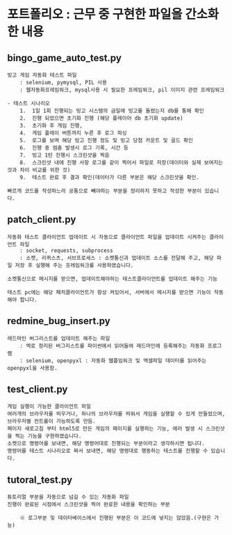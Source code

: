 # 포트폴리오 : 근무 중 구현한 파일을 간소화 한 내용

## bingo_game_auto_test.py

    빙고 게임 자동화 테스트 파일
        : selenium, pymysql, PIL 사용
        : 웹자동화프레임워크, mysql사용 시 필요한 프레임워크, pil 이미지 관련 프레임워크

    - 테스트 시나리오
        1.  1일 1회 진행되는 빙고 시스템의 금일에 빙고를 돌렸는지 db를 통해 확인
        2.  진행 되었으면 초기화 진행 (해당 플레이어 db 초기화 update)
        3.  초기화 후 게임 진행, 
        4.  게임 플레이 버튼까지 누른 후 로그 파싱
        5.  로그를 보며 해당 빙고 진행 정도 및 빙고 당첨 카운트 및 골드 확인
        6.  진행 중 멈춤 발생시 로그 기록, 시간 등
        7.  빙고 1턴 진행시 스크린샷을 찍음
        8.  스크린샷 내에 진행 사항 로그를 같이 찍어서 파일로 저장(데이터와 실제 보여지는것과 차이 비교를 위한 것)
        9.  테스트 완료 후 결과 확인(데이터가 다른 부분은 해당 스크린샷을 확인.

    빠르게 코드를 작성하느라 공통으로 빼야하는 부분을 정리하지 못하고 작성한 부분이 있습니다.


## patch_client.py

    자동화 테스트 클라이언트 업데이트 시 자동으로 클라이언트 파일을 업데이트 시켜주는 클라이언트 파일
        : socket, requests, subprocess
        : 소켓, 리퀴스츠, 서브프로세스 : 소켓통신과 업데이트 소스를 전달해 주고, 해당 파일 저장 후 실행해 주는 프레임워크를 사용하였습니다.

    소켓통신으로 메시지를 받으면, 업데이트해야하는 테스트클라이언트를 업데이트 해주는 기능

    테스트 pc에는 해당 패치클라이언트가 항상 켜있어서, 서버에서 메시지를 받으면 기능이 작동해야 합니다.


## redmine_bug_insert.py

    레드마인 버그리스트를 업데이트 해주는 파일
        : 엑로 정리된 버그리스트를 파이썬에서 읽어들여 레드마인에 등록해주는 자동화 프로그램
        : selenium, openpyxl : 자동화 웹플임워크 및 엑셀파일 데이터를 읽어주는 openpyxl을 사용함.

## test_client.py

    게임 실행이 가능한 클라이언트 파일
    여러개의 브라우저를 띄우거나, 하나의 브라우저를 띄워서 게임을 실행할 수 있게 만들었으며, 브라우저별 컨트롤이 가능하도록 만듬.
    페이지 새로고침 부터 html5로 만든 게임의 페이지를 실행하는 기능, 에러 발생 시 스크린샷을 찍는 기능을 구현하였습니다.
    소켓으로 명령어를 보내면, 해당 명령어대로 진행되는 부분이라고 생각하시면 됩니다.
    명령어를 테스트 시나리오로 짜서 보내면, 해당 명령대로 행동하는 테스트를 진행할 수 있습니다.

## tutoral_test.py

    튜토리얼 부분을 자동으로 넘길 수 있는 자동화 파일
    진행이 완료된 시점에서 스크린샷을 찍어 완료한 내용을 확인하는 부분

        ※ 로그부분 및 데이터베이스에서 진행된 부분은 이 코드에 넣지는 않았음.(구현은 가능)


